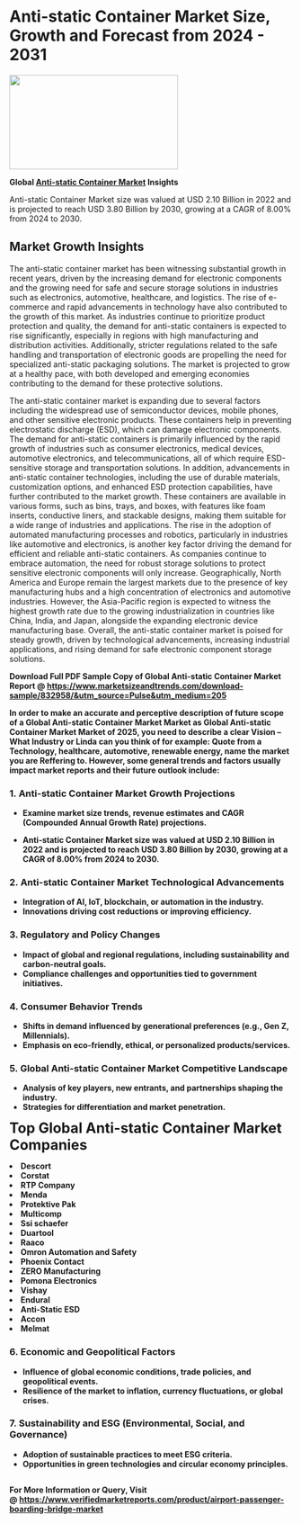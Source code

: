 <H1>Anti-static Container Market Size, Growth and Forecast from 2024 - 2031</H1><img class="aligncenter size-medium wp-image-584254" src="https://thirdeyenews.in/wp-content/uploads/2024/09/Global-Market-Research-300x168.jpeg" alt="" width="300" height="168" /><p><strong>Global&nbsp;<a href="https://www.marketsizeandtrends.com/download-sample/832958/&amp;utm_source=Pulse&amp;utm_medium=205">Anti-static Container Market</a> Insights</strong></p><p>Anti-static Container Market size was valued at USD 2.10 Billion in 2022 and is projected to reach USD 3.80 Billion by 2030, growing at a CAGR of 8.00% from 2024 to 2030.</p><p><h2>Market Growth Insights</h2> <p>The anti-static container market has been witnessing substantial growth in recent years, driven by the increasing demand for electronic components and the growing need for safe and secure storage solutions in industries such as electronics, automotive, healthcare, and logistics. The rise of e-commerce and rapid advancements in technology have also contributed to the growth of this market. As industries continue to prioritize product protection and quality, the demand for anti-static containers is expected to rise significantly, especially in regions with high manufacturing and distribution activities. Additionally, stricter regulations related to the safe handling and transportation of electronic goods are propelling the need for specialized anti-static packaging solutions. The market is projected to grow at a healthy pace, with both developed and emerging economies contributing to the demand for these protective solutions.</p> <p><strong></strong></p> <p>The anti-static container market is expanding due to several factors including the widespread use of semiconductor devices, mobile phones, and other sensitive electronic products. These containers help in preventing electrostatic discharge (ESD), which can damage electronic components. The demand for anti-static containers is primarily influenced by the rapid growth of industries such as consumer electronics, medical devices, automotive electronics, and telecommunications, all of which require ESD-sensitive storage and transportation solutions. In addition, advancements in anti-static container technologies, including the use of durable materials, customization options, and enhanced ESD protection capabilities, have further contributed to the market growth. These containers are available in various forms, such as bins, trays, and boxes, with features like foam inserts, conductive liners, and stackable designs, making them suitable for a wide range of industries and applications. The rise in the adoption of automated manufacturing processes and robotics, particularly in industries like automotive and electronics, is another key factor driving the demand for efficient and reliable anti-static containers. As companies continue to embrace automation, the need for robust storage solutions to protect sensitive electronic components will only increase. Geographically, North America and Europe remain the largest markets due to the presence of key manufacturing hubs and a high concentration of electronics and automotive industries. However, the Asia-Pacific region is expected to witness the highest growth rate due to the growing industrialization in countries like China, India, and Japan, alongside the expanding electronic device manufacturing base. Overall, the anti-static container market is poised for steady growth, driven by technological advancements, increasing industrial applications, and rising demand for safe electronic component storage solutions.</p> <p><strong></p><p><span class=""><strong>Download Full PDF Sample Copy of Global Anti-static Container Market Report</strong> @ <a href="https://www.marketsizeandtrends.com/download-sample/832958/&amp;utm_source=Pulse&amp;utm_medium=205" target="_blank">https://www.marketsizeandtrends.com/download-sample/832958/&amp;utm_source=Pulse&amp;utm_medium=205</a></span></p><p>In order to make an accurate and perceptive description of future scope of a Global&nbsp;Anti-static Container Market Market as Global&nbsp;Anti-static Container Market Market of 2025, you need to describe a clear Vision &ndash; What Industry or Linda can you think of for example: Quote from a Technology, healthcare, automotive, renewable energy, name the market you are Reffering to. However, some general trends and factors usually impact market reports and their future outlook include:</p><h3>1.&nbsp;<strong>Anti-static Container Market Growth Projections</strong></h3><ul><li>Examine market size trends, revenue estimates and CAGR (Compounded Annual Growth Rate) projections.</li><li><p>Anti-static Container Market size was valued at USD 2.10 Billion in 2022 and is projected to reach USD 3.80 Billion by 2030, growing at a CAGR of 8.00% from 2024 to 2030.</p></li></ul><h3>2.&nbsp;<strong>Anti-static Container Market Technological Advancements</strong></h3><ul><li>Integration of AI, IoT, blockchain, or automation in the industry.</li><li>Innovations driving cost reductions or improving efficiency.</li></ul><h3>3.&nbsp;<strong>Regulatory and Policy Changes</strong></h3><ul><li>Impact of global and regional regulations, including sustainability and carbon-neutral goals.</li><li>Compliance challenges and opportunities tied to government initiatives.</li></ul><h3>4.&nbsp;<strong>Consumer Behavior Trends</strong></h3><ul><li>Shifts in demand influenced by generational preferences (e.g., Gen Z, Millennials).</li><li>Emphasis on eco-friendly, ethical, or personalized products/services.</li></ul><h3>5.&nbsp;<strong>Global Anti-static Container Market Competitive Landscape</strong></h3><ul><li>Analysis of key players, new entrants, and partnerships shaping the industry.</li><li>Strategies for differentiation and market penetration.</li></ul><p data-pm-slice="1 1 []"><span style="color: inherit; font-family: inherit; font-size: 25px;">Top Global Anti-static Container Market Companies</span></p><div class="" data-test-id=""><p><li>Descort</li><li> Corstat</li><li> RTP Company</li><li> Menda</li><li> Protektive Pak</li><li> Multicomp</li><li> Ssi schaefer</li><li> Duartool</li><li> Raaco</li><li> Omron Automation and Safety</li><li> Phoenix Contact</li><li> ZERO Manufacturing</li><li> Pomona Electronics</li><li> Vishay</li><li> Endural</li><li> Anti-Static ESD</li><li> Accon</li><li> Melmat</li></p></div><h3>6.&nbsp;<strong>Economic and Geopolitical Factors</strong></h3><ul><li>Influence of global economic conditions, trade policies, and geopolitical events.</li><li>Resilience of the market to inflation, currency fluctuations, or global crises.</li></ul><h3>7.&nbsp;<strong>Sustainability and ESG (Environmental, Social, and Governance)</strong></h3><ul><li>Adoption of sustainable practices to meet ESG criteria.</li><li>Opportunities in green technologies and circular economy principles.</li></ul><h2><strong style="font-size: 14px;">For More Information or Query, Visit @&nbsp;</strong><a style="background-color: #ffffff; font-size: 14px;" href="https://www.marketsizeandtrends.com/report/anti-static-container-market/" target="_blank">https://www.verifiedmarketreports.com/product/airport-passenger-boarding-bridge-market</a></h2>
